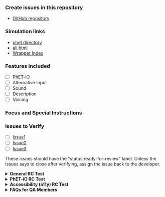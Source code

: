 <h3>Create issues in this repository</h3>

- [GitHub repository]({{GITHUB_REPOSITORY_LINK}})

<h3>Simulation links</h3>

- [phet directory]({{PHET_DIRECTORY_LINK}})
- [all.html]({{ALL_HTML_LINK}})
- [Wrapper Index]({{WRAPPER_INDEX_LINK}})

<h3>Features included</h3>

- [ ] PhET-iO
- [ ] Alternative Input
- [ ] Sound
- [ ] Description
- [ ] Voicing

<h3>Focus and Special Instructions</h3>

<!---
Things to include here:
* purpose/focus of the test
* milestones
* specific things to test
* specific platforms to test
* instructions for any non-standard tests
-->

<h3>Issues to Verify</h3>

- [ ] [Issue1](link)
- [ ] [Issue2](link)
- [ ] [Issue3](link)

These issues should have the "status:ready-for-review" label. Unless the issues says to close after verifying, 
assign the issue back to the developer. 


<!---
////////////////////////////////////////////////////////////////////////////////////////////////////////////////////////
// Section 1: General RC Testing [CAN BE OMITTED, SHOULD BE EDITED IF NOT OMITTED]
////////////////////////////////////////////////////////////////////////////////////////////////////////////////////////
-->

<details>
<summary><b>General RC Test</b></summary>

<!--- [DO NOT OMIT, CAN BE EDITED] -->
<h3>What to Test</h3>

- Click every single button.
- Test all possible forms of input.
  - Test all mouse/trackpad inputs.
  - Test all touchscreen inputs.
- If there is sound, make sure it works.
- Make sure you can't lose anything.
- Play with the sim normally.
- Try to break the sim.
- Test all query parameters on all platforms. (See [QA Book](https://github.com/phetsims/QA/blob/master/documentation/qa-book.md) for a list of query parameters.)
- Download HTML on Chrome and iOS.
- Make sure the iFrame version of the simulation is working as intended on all platforms.
- Make sure the XHTML version of the simulation is working as intended on all platforms.
- Complete the test matrix.
- Don't forget to make sure the sim works with Legends of Learning.
- Test the Game Up harness on at least one platform.
- Check [this](https://docs.google.com/spreadsheets/d/1umIAmhn89WN1nzcHKhYJcv-n3Oj6ps1wITc-CjWYytE/edit#gid=0) LoL
spreadsheet and notify AR or AM if it not there.
- If this is rc.1 please do a memory test.
- When making an issue, check to see if it was in a previously published version.
- Try to include version numbers for browsers.
- If there is a console available, check for errors and include them in the Problem Description.
- As an RC begins and ends, check the sim repo. If there is a maintenance issue, check it and notify developers if there is a problem.

<hr>

</details>

<!---
////////////////////////////////////////////////////////////////////////////////////////////////////////////////////////
// Section 2: PhET-iO RC Test [CAN BE OMITTED, SHOULD BE EDITED IF NOT OMITTED]
////////////////////////////////////////////////////////////////////////////////////////////////////////////////////////
-->

<details>
<summary><b>PhET-iO RC Test</b></summary>

<!--- [DO NOT OMIT, CAN BE EDITED] -->
<h3>What to Test</h3>

- Make sure that public files do not have password protection. Use a private browser for this.
- Make sure that private files do have password protection. Use a private browser for this.
- Make sure standalone sim is working properly.
- Make sure the wrapper index is working properly.
- Make sure each wrapper is working properly.
- Launch the simulation in Studio with ?stringTest=xss and make sure the sim doesn't navigate to youtube
- For newer PhET-iO wrapper indices, save the "basic example of a functional wrapper" as a .html file and open it. Make sure the simulation loads without crashing or throwing errors.
- For an update or maintenance release please check the backwards compatibility of the playback wrapper.
[Here's the link to the previous wrapper.](link)
- Load the login wrapper just to make sure it works. Do so by adding this link from the sim deployed root: 
  ```
  /wrappers/login/?wrapper=record&validationRule=validateDigits&&numberOfDigits=5&promptText=ENTER_A_5_DIGIT_NUMBER
  ```   
  Further instructions in QA Book
- Conduct a recording test to Metacog, further instructions in the QA Book. Do this for iPadOS + Safari and one other random platform.
- Conduct a memory test on the stand alone sim wrapper (rc.1).
- Test one platform combination with `?phetioDebug` on the Studio and State wrapper.
- If Pan/Zoom is supported, make sure that it works when set with PhET-iO State.
- If filled in by issue creator, please test the diff wrapper against {{URL_TO_OLD_VERSION_ROOT}}.
- Test that the sim works offline:
  * Go to https://phet-dev.colorado.edu/html/{{sim}}/{{version}}/phet-io/{{sim}}-phet-io-{{version}}.zip
  * download it
  * unzip it to a spot locally
  * Open `index.html` by double clicking it on your desktop or in a finder-view.
  * It should look like the standalone version of the sim in PhET-iO brand.



<!--- [CAN BE OMITTED, SHOULD BE EDITED IF NOT OMITTED] -->
<h3>Additional checks</h3>
- [ ] Please use the diff wrapper to compare against prior version: `{{URL_FOR_PRIOR_WRAPPER_INDEX}}`

<!--- [DO NOT OMIT, CAN BE EDITED] -->
<h3>Link(s)</h3>

- **[Wrapper Index](link to phet-io/ root directory)**
- **[Test Matrix](link)**

<hr>

</details>

<!---
////////////////////////////////////////////////////////////////////////////////////////////////////////////////////////
// Section 3: For Accessibility (a11y) RC Test [CAN BE OMITTED, SHOULD BE EDITED IF NOT OMITTED]
////////////////////////////////////////////////////////////////////////////////////////////////////////////////////////
-->

<details>
<summary><b>Accessibility (a11y) RC Test</b></summary>

<!--- [DO NOT OMIT, CAN BE EDITED] -->
<h3>What to Test</h3>

- Specific instructions can be found below.
- Make sure the accessibility-related feature that is being tested doesn't negatively affect the sim in any way. Here is a list of features to supported in this test: <!--- PRUNE THIS LIST AS APPROPRIATE -->
  - Alternative Input
  - Interactive Description
  - Sound and Sonification
  - Pan and Zoom
  - Mobile Description
  - Voicing
- Test all possible forms of input.
  - Test all mouse/trackpad inputs.
  - Test all touchscreen inputs.
  - Test all keyboard navigation inputs (if applicable).
  - Test all forms of input with a screen reader (if applicable).

<!--- [CAN BE OMITTED, SHOULD BE EDITED IF NOT OMITTED] -->
<h3>Focus and Special Instructions</h3>

[Provide further instructions here. If you have any further tests you want done or specific platforms you want tested,
list them here. Any behaviors you want QA to pay special attention to should be listed here.]

<!--- [CAN BE OMITTED, SHOULD BE EDITED IF NOT OMITTED] -->
<h3>Issues to Verify</h3>

- [ ] [Issue1](link)
- [ ] [Issue2](link)
- [ ] [Issue3](link)

These issues should have the "status:ready-for-qa" label. Check these issues off and close them if they are fixed.
Otherwise, post a comment in the issue saying that it wasn't fixed and link back to this issue. If the label is
"status:ready-for-review" or "status:fixed-pending-deploy" then assign back to the developer when done, even if fixed.

<!--- [DO NOT OMIT, CAN BE EDITED] -->
<h3>Link(s)</h3>

- **[a11y View](link)**
- **[Simulation](all_phet_link)**
- **[Test Matrix](link)**

<!--- [CAN BE OMITTED, DO NOT EDIT] -->
<h3>Screen Readers</h3>

This sim supports screen readers. If you are unfamiliar with screen readers, please ask Katie to introduce you to
screen readers. If you simply need a refresher on screen readers, please consult the
[QA Book](https://github.com/phetsims/QA/blob/master/documentation/qa-book.md), which should have
all of the information you need as well as a link to a screen reader tutorial made by Jesse. Otherwise, look over the
a11y view before opening the simulation. Once you've done that, open the simulation and make sure alerts and
descriptions work as intended.

<!--- [CAN BE OMITTED, CAN BE EDITED] -->
<h3>Platforms and Screen Readers to Be Tested</h3>

- [ ] Windows 10 + Latest Chrome + Latest JAWS
- [ ] Windows 10 + Latest Firefox + Latest NVDA
- [ ] macOS + Safari + VoiceOver
- [ ] iOS + Safari + VoiceOver (only if specified in testing issue)

<!--- [CAN BE OMITTED, CAN BE EDITED] -->
<h3>Critical Screen Reader Information</h3>

We are tracking known screen reader bugs in
[this Google Document](https://drive.google.com/open?id=12kTs-g-iKEIH1dyG7Q41_W_oNL4gUKbkW-IQgZjMUBw). If you find a
screen reader bug, please check it against this list.

<!--- [CAN BE OMITTED, CAN BE EDITED] -->
<h3>Keyboard Navigation</h3>

This sim supports keyboard navigation. Please make sure it works as intended on all platforms by itself and with a
screen reader.

<h3>Magnification</h3>

This sim supports magnification with pinch and drag gestures on touch screens, keyboard shortcuts, and mouse/wheel controls. Please test magnfication and make sure
it is working as intended and well with the use cases of the simulation. Due to the way screen readers handle user input, magnification is NOT expected to
work while using a screen reader so there is no need to test this case.

<h3>Final Requests</h3>

- [ ] If this sim is not in [this list](https://phet.colorado.edu/en/accessibility/prototypes) or up to date there, make an
issue in [website](https://github.com/phetsims/website) to ask if PhET research page links need updating. Please assign
to @terracoda and @emily-phet.

<hr>

</details>

<!---
////////////////////////////////////////////////////////////////////////////////////////////////////////////////////////
// Section 4: FAQs for QA Members [DO NOT OMIT, DO NOT EDIT]
////////////////////////////////////////////////////////////////////////////////////////////////////////////////////////
-->

<details>
<summary><b>FAQs for QA Members</b></summary>

<br>
  
  <!--- [DO NOT OMIT, DO NOT EDIT] -->

  <details>
  <summary><i>There are multiple tests in this issue... Which test should I do first?</i></summary> 
  
  Test in order! Test the first thing first, the second thing second, and so on.

  </details>

  <br>

  <!--- [DO NOT OMIT, DO NOT EDIT] -->

  <details>
  <summary><i>How should I format my issue?</i></summary>
  
  Here's a template for making issues:

      <b>Test Device</b>

      blah

      <b>Operating System</b>

      blah

      <b>Browser</b>

      blah

      <b>Problem Description</b>

      blah

      <b>Steps to Reproduce</b>

      blah

      <b>Visuals</b>

      blah

      <details>
      <summary><b>Troubleshooting Information</b></summary>

      blah

      </details>

  </details>

  <br>

  <!--- [DO NOT OMIT, DO NOT EDIT] -->

  <details>
  <summary><i>Who should I assign?</i></summary>
  
  We typically assign the developer who opened the issue in the QA repository.

  </details>
  
  <br>

  <!--- [DO NOT OMIT, DO NOT EDIT] -->

  <details>
  <summary><i>My question isn't in here... What should I do?</i></summary>
  
  You should:

  1. Consult the [QA Book](https://github.com/phetsims/QA/blob/master/documentation/qa-book.md).
  2. Google it.
  3. Ask Katie.
  4. Ask a developer.
  5. Google it again.
  6. Cry.

  </details>

<br>

<hr>

</details>
